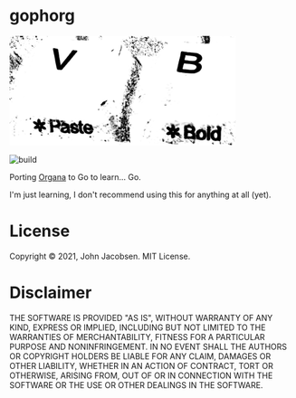 # gophorg

<img src="/vb.jpeg" width="400">

![build](https://github.com/eigenhombre/gophorg/actions/workflows/build.yml/badge.svg)

Porting [Organa](https://github.com/eigenhombre/organa/) to Go to learn... Go.

I'm just learning, I don't recommend using this for anything at all (yet).

# License

Copyright © 2021, John Jacobsen. MIT License.

# Disclaimer

THE SOFTWARE IS PROVIDED "AS IS", WITHOUT WARRANTY OF ANY KIND, EXPRESS OR
IMPLIED, INCLUDING BUT NOT LIMITED TO THE WARRANTIES OF MERCHANTABILITY,
FITNESS FOR A PARTICULAR PURPOSE AND NONINFRINGEMENT. IN NO EVENT SHALL THE
AUTHORS OR COPYRIGHT HOLDERS BE LIABLE FOR ANY CLAIM, DAMAGES OR OTHER
LIABILITY, WHETHER IN AN ACTION OF CONTRACT, TORT OR OTHERWISE, ARISING FROM,
OUT OF OR IN CONNECTION WITH THE SOFTWARE OR THE USE OR OTHER DEALINGS IN THE
SOFTWARE.
